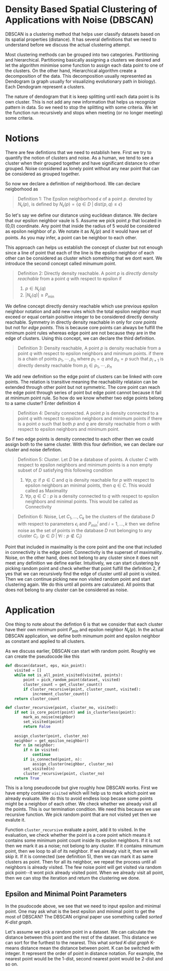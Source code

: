 # Density Based Spatial Clustering of Applications with Noise (DBSCAN)

DBSCAN is a clustering method that helps user classify datasets based on its spatial properties (distance).
It has several definitions that we need to understand before we discuss the actual clustering attempt.

Most clustering methods can be grouped into two categories. Partitioning and hierarchical. Partitioning basically
assigning a clusters we desired and let the algorithm minimise some function to assign each data point to one of the clusters.
On the other hand, Hierarchical algorithm create a decomposition of the data. This decomposition usually represented as
Dendogram (a graph usually for visualizing evolutionary path in biology). Each Dendogram represent a clusters. 

The nature of dendogram that it is keep splitting until each data point is its own cluster. This is not add any new information
that helps us recognize pattern in data. So we need to stop the splitting with some criteria. We let the function run recursively
and stops when meeting (or no longer meeting) some criteria.

# Notions

There are few defintions that we need to establish here. First we try to quantify the notion of clusters and noise. As a human, 
we tend to see a cluster when their grouped together and have significant distance to other grouped. Noise considered as lonely point
without any near point that can be considered as grouped together.

So now we declare a definition of neighborhood. We can declare neigborhood as

> Definition 1: The Epsilon neighborhood $\epsilon$ of a point $p$. denoted by $N_{\epsilon}(p)$, is defined by $N_{\epsilon}(p)= \{q \in D\;|\;\text{dist}(p,q) \leq \epsilon \}$

So let's say we define our distance using euclidean distance. We declare that our epsilon neighbor vaule is 5. Assume we pick point $p$ that located in (0,0) coordinate.
Any point that inside the radius of 5 would be considered as epsilon neighbor of $p$. We notate it as $N_{\epsilon}(p)$ and it would have set of points. As you may infer,
a point can be neighbor to each other.

This approach can helps us establish the concept of cluster but not enough since a line of point that each of the line is the epsilon neighbor of each
other can be considered as cluster which something that we dont want. We introduce the second concept called minumum point.

> Definition 2: Directly density reachable. A point $p$ is *directly density reachable* from a point $q$ with respect to epsilon  if
> 	1. $p \in N_\epsilon (q)$
> 	2. $| N_\epsilon(q)| \geq P_{\text{min}}$

We define concept directly densiry reachable which use previous epsilon neighbor notation and add new rules which the total epsilon neighbor must
exceed or equal certain poisitive integer to be considered directly density reachable. 
Symmetry in directly density reachable in only for *core points* but not for *edge points*. 
This is because core points can always be fulfill the minimum point rules whereas edge point are not because they are in the edge of clusters.
Using this concept, we can declare the third definition.

> Definition 3: Density reachable, A point $p$ is density reachable from a point $q$ with respect to epsilon neighbors and minimum points. if there is a chain of points $p_1, \cdots, p_n$ where $p_1= q$ and $p_n = p$ such that $p_{i+1}$ is directly density reachable from $p_i \in p_1,\cdots,p_n$

We add new definition so the edge point of clusters can be linked with core points. 
The relation is transitive meaning the reachability relataion can be extended through other point but not symmetric.
The core point can reach the edge point through series of point but edge point cannot because it fail at minimum point rule.
So how do we know whether two edge points belong to a same cluster? Enter definition 4

> Definition 4: Density connected. A point $p$ is density connected to a point $q$ with respect to epsilon neighbors and minimum points if there is a point $o$ such that both $p$ and $q$ are density reachable from $o$ with respect to epsilon neighbors and minimum point.

So if two edge points is density connected to each other then we could assign both to the same cluster. 
With this four definition, we can declare our cluster and noise defintion.

> Definition 5: Cluster. Let $D$ be a database of points. A cluster $C$ with respect to epsilon neighbors and minimum points is a non empty subset of $D$ satisfying this following condition
> 1. $\forall p, q:$ if $p \in C$ and $q$ is  density reachable for $p$ with respect to epsilon neighbors an minimal points, then $q \in C$. This would called as Maximality
> 2. $\forall p, q \in C: p$ is a density connected to $q$ with respect to epsilon neighbors and minimal points. This would be called as Connectivity 

> Definition 6: Noise, Let $C_1, \dots, C_k$ be the clusters of the database $D$ with respect to parameters $\epsilon_i$ and $P_{min}^i$ and $i = 1, \dots, k$ then we define noise as the set of points in the database $D$ not belonging to any cluster $C_i$. $\{p \in D\;|\;\forall i: p \notin C_i\}$

Point that included in maximality is the core point and the one that included in connectivity is the edge point. Connectivity is the superset of maximality.
Noise, on the other hand, does not belong to any cluster since it does not meet any definition we define earlier. 
Intuitively, we can start clustering by picking random point and check whether that point fulfill the definition 2, 
if yes that we can recursively find the edge of cluster until all point is visited. Then we can continue picking new non visited random point and
start clustering again. We do this until all points are calculated. All points that does not belong to any cluster can be considered as noise.

# Application

One thing to note about the defintion 6 is that we consider that each cluster have their own minimum point $P_{min}$ and epsilon neighbor $N_{\epsilon}(p)$.
In the actual DBSCAN application, we define both minumum point and epsilon neighbor as constant and applied to all clusters.

As we discuss earlier, DBSCAN can start with random point. Roughly we can create the pseudocode like this

```python
def dbscan(dataset, eps, min_point):
    visited = []
    while not is_all_point_visited(visited, points):
        point = pick_random_point(dataset, visited)
        cluster_count = get_cluster_count()
        if cluster_recursive(point, cluster_count, visited):
            increment_cluster_count()
    return cluster_count

def cluster_recursive(point, cluster_no, visited):
    if not is_core_point(point) and is_clusterless(point):
        mark_as_noise(neighbor) 
        set_visited(point)
        return False
    
    assign_cluster(point, cluster_no)
    neighbor = get_epsilon_neighbor()
    for n in neighbor:
        if n in visited:
            continue
        if is_connected(point, n):
            assign_cluster(neighbor, cluster_no)
        set_visited(n)
        cluster_recursive(point, cluster_no)
    return True
```

This is a long pseudocode but give roughly how DBSCAN works. First we have empty container `visited` which will help us to mark which point
we already evaluate. We do this to avoid endless loop becase some points might be a neighbor of each other.
We check whether we already visit all the points. This is our termination condition. We need this because we use recursive function.
We pick random point that are not visited yet then we evalute it. 

Function `cluster_recursive` evaluate a point, add it to visited. In the evaluation, we check whether the point is a core point
which means it contains some minimum point count inside its epsilon neighbors. If it is not then we mark it as a noise; not belong to any cluster.
If it contains minumum point, then we loop to all of its neighbor. If we already visit it, then we will skip it.
If it is connected (see definition 5), then we can mark it as same clusters as point. Then for all its neighbor, we repeat the process until all neighbors is already visited.
The few noise point will get visited via random pick point--it wont pick already visited point.
When we already visit all point, then we can stop the iteration and return the clustering we done.

## Epsilon and Minimal Point Parameters

In the psudocode above, we see that we need to input epsilon and minimal point.
One may ask what is the best epsilon and minimal point to get the most of DBSCAN?
The DBSCAN original paper use something called *sorted K-dist graph*.

Let's assume we pick a random point in a dataset.
We can calculate the distance between this point and the rest of the dataset.
This distance we can sort for the furthest to the nearest. This what *sorted K-dist graph*
K-means distance mean the distance between point.
K can be switched with integer. It represent the order of point in distance notation.
For example, the nearest point would be the 1-dist, second nearest point would be 2-dist and so on.




